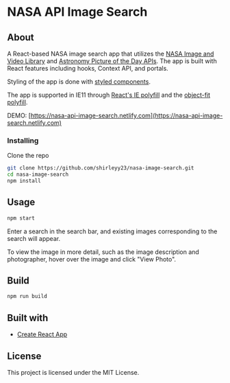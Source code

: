 # NASA API Image Search

## About

A React-based NASA image search app that utilizes the [NASA Image and Video Library](https://api.nasa.gov/) and [Astronomy Picture of the Day APIs](https://api.nasa.gov/). The app is built with React features including hooks, Context API, and portals.

Styling of the app is done with [styled components](https://github.com/styled-components/styled-components).

The app is supported in IE11 through [React's IE polyfill](https://github.com/facebook/create-react-app/tree/master/packages/react-app-polyfill) and the [object-fit polyfill](https://github.com/constancecchen/object-fit-polyfill).

DEMO: [https://nasa-api-image-search.netlify.com](https://nasa-api-image-search.netlify.com)

### Installing

Clone the repo

```sh
git clone https://github.com/shirleyy23/nasa-image-search.git
cd nasa-image-search
npm install
```

## Usage

```sh
npm start
```

Enter a search in the search bar, and existing images corresponding to the search will appear.

To view the image in more detail, such as the image description and photographer, hover over the image and click "View Photo".

## Build

```sh
npm run build
```

## Built with

- [Create React App](https://github.com/facebook/create-react-app)

## License

This project is licensed under the MIT License.
